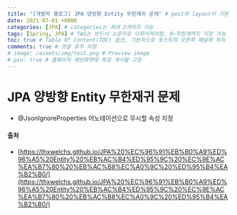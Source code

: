 ```yaml
---
title: "[개발자 블로그] JPA 양방향 Entity 무한재귀 문제" # post의 layout이 기본적으로 post로 설정되어있어서 Front Matter에 따로 layout변수를 만들어 주지 않아도 됨
date: 2021-07-01 +0800
categories: [JPA] # categories는 최대 2개까지 가능
tags: [Spring, JPA] # TAG는 반드시 소문자로 이루어져야함, 0~무한개까지 지정 가능
toc: true # Table Of Content(TOC) 옵션, 기본적으로 포스트의 오른쪽 패널에 위치
comments: true # 댓글 유무 지정
# image: /assets/img/test.png # Preview image
# pin: true # 홈페이지 메인화면에 특정 게시물 고정
---
```


# JPA 양방향 Entity 무한재귀 문제
- @JsonIgnoreProperties 어노테이션으로 무시할 속성 지정

#### 출처
- [https://thxwelchs.github.io/JPA%20%EC%96%91%EB%B0%A9%ED%96%A5%20Entity%20%EB%AC%B4%ED%95%9C%20%EC%9E%AC%EA%B7%80%20%EB%AC%B8%EC%A0%9C%20%ED%95%B4%EA%B2%B0/](https://thxwelchs.github.io/JPA%20%EC%96%91%EB%B0%A9%ED%96%A5%20Entity%20%EB%AC%B4%ED%95%9C%20%EC%9E%AC%EA%B7%80%20%EB%AC%B8%EC%A0%9C%20%ED%95%B4%EA%B2%B0/)